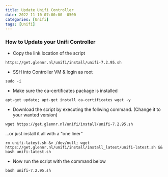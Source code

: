 ```yaml
---
title: Update Unifi Controller
date: 2022-11-10 07:00:00 -0500
categories: [Unifi]
tags: [Unifi]
---
```


### How to Update your Unifi Controller

* Copy the link location of the script



```terminal
https://get.glennr.nl/unifi/install/unifi-7.2.95.sh
```

* SSH into Controller VM & login as root

```terminal
sudo -i
```

* Make sure the ca-certificates package is installed

```terminal
apt-get update; apt-get install ca-certificates wget -y
```

* Download the script by executing the follwing command.  (Change it to your wanted version)

```terminal
wget https://get.glennr.nl/unifi/install/unifi-7.2.95.sh
```

...or just install it all with a "one liner"

```terminal
rm unifi-latest.sh &> /dev/null; wget https://get.glennr.nl/unifi/install/install_latest/unifi-latest.sh && bash unifi-latest.sh
```

* Now run the script with the command below

```terminal
bash unifi-7.2.95.sh
```
